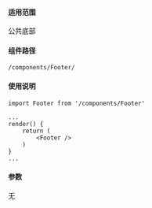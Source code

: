 #### 适用范围

公共底部

#### 组件路径

`/components/Footer/`

#### 使用说明

```
import Footer from '/components/Footer'

...
render() {
    return (
        <Footer />
    )
}
...
```

#### 参数

无
